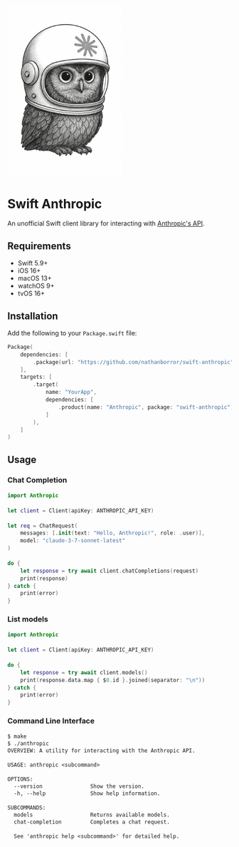 <img src="Images/Animal.png" width="256">

# Swift Anthropic

An unofficial Swift client library for interacting with [Anthropic's API](https://docs.anthropic.com).

## Requirements

- Swift 5.9+
- iOS 16+
- macOS 13+
- watchOS 9+
- tvOS 16+

## Installation

Add the following to your `Package.swift` file:

```swift
Package(
    dependencies: [
        .package(url: "https://github.com/nathanborror/swift-anthropic", branch: "main"),
    ],
    targets: [
        .target(
            name: "YourApp",
            dependencies: [
                .product(name: "Anthropic", package: "swift-anthropic"),
            ]
        ),
    ]
)
```

## Usage

### Chat Completion

```swift
import Anthropic

let client = Client(apiKey: ANTHROPIC_API_KEY)

let req = ChatRequest(
    messages: [.init(text: "Hello, Anthropic!", role: .user)],
    model: "claude-3-7-sonnet-latest"
)

do {
    let response = try await client.chatCompletions(request)
    print(response)
} catch {
    print(error)
}
```

### List models

```swift
import Anthropic

let client = Client(apiKey: ANTHROPIC_API_KEY)

do {
    let response = try await client.models()
    print(response.data.map { $0.id }.joined(separator: "\n"))
} catch {
    print(error)
}
```

### Command Line Interface

```
$ make
$ ./anthropic
OVERVIEW: A utility for interacting with the Anthropic API.

USAGE: anthropic <subcommand>

OPTIONS:
  --version               Show the version.
  -h, --help              Show help information.

SUBCOMMANDS:
  models                  Returns available models.
  chat-completion         Completes a chat request.

  See 'anthropic help <subcommand>' for detailed help.
```
